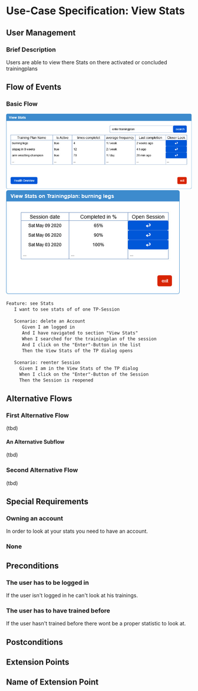 # Use-Case Specification: View Stats

## User Management
### Brief Description

Users are able to view there Stats on there activated or concluded trainingplans

## Flow of Events
### Basic Flow
![UC-View-Stats-Window](./Pictures/ViewStats.jpg)
![UC-View-Stats-of-Trainingplan-X-Window](./Pictures/ViewTPStats.jpg)
``` Gherkin
Feature: see Stats
   I want to see stats of of one TP-Session

   Scenario: delete an Account
      Given I am logged in
      And I have navigated to section "View Stats"
      When I searched for the trainingplan of the session
      And I click on the "Enter"-Button in the list
      Then the View Stats of the TP dialog opens
      
   Scenario: reenter Session
     Given I am in the View Stats of the TP dialog
     When I click on the "Enter"-Button of the Session
     Then the Session is reopened
```


## Alternative Flows
###  First Alternative Flow
(tbd)

#### An Alternative Subflow
(tbd)

### Second Alternative Flow
(tbd)

## Special Requirements
### Owning an account
In order to look at your stats you need to have an account.
### None

## Preconditions
### The user has to be logged in
If the user isn't logged in he can't look at his trainings.
### The user has to have trained before
If the user hasn't trained before there wont be a proper statistic to look at.

## Postconditions

## Extension Points


## Name of Extension Point

